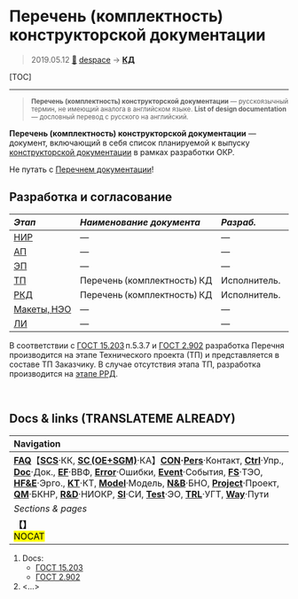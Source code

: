 # Перечень (комплектность) конструкторской документации
> 2019.05.12 [🚀](../index/index.md) [despace](index.md) → **[КД](doc.md)**

[TOC]

---

> <small>**Перечень (комплектность) конструкторской документации** — русскоязычный термин, не имеющий аналога в английском языке. **List of design documentation** — дословный перевод с русского на английский.</small>

**Перечень (комплектность) конструкторской документации** — документ, включающий в себя список планируемой к выпуску [конструкторской документации](doc.md) в рамках разработки ОКР.

Не путать с [Перечнем документации](list_doc.md)!



## Разработка и согласование
|*Этап*|*Наименование документа*|*Разраб.*|*Согласует*|*Утверждает*|
|:--|:--|:--|:--|:--|
|[НИР](rnd_0.md)|—|—|—|—|
|[АП](rnd_ap.md)|—|—|—|—|
|[ЭП](rnd_ep.md)|—|—|—|—|
|[ТП](rnd_tp.md)|Перечень (комплектность) КД|Исполнитель.|+|+|
|[РКД](ркд.md)|Перечень (комплектность) КД|Исполнитель.|+|+|
|[Макеты, НЭО](test.md)|—|—|—|—|
|[ЛИ](rnd_e.md)|—|—|—|—|

В соответствии с [ГОСТ 15.203](гост_15_203.md) п.5.3.7 и [ГОСТ 2.902](гост_2_902.md) разработка Перечня производится на этапе Технического проекта (ТП) и представляется в составе ТП Заказчику. В случае отсутствия этапа ТП, разработка производится на [этапе РРД](rnd_rkd.md).



<p style="page-break-after:always"> </p>

## Docs & links (TRANSLATEME ALREADY)
|Navigation|
|:--|
|**[FAQ](faq.md)**【**[SCS](scs.md)**·КК, **[SC (OE+SGM)](sc.md)**·КА】**[CON](contact.md)·[Pers](person.md)**·Контакт, **[Ctrl](control.md)**·Упр., **[Doc](doc.md)**·Док., **[EF](ef.md)**·ВВФ, **[Error](error.md)**·Ошибки, **[Event](event.md)**·События, **[FS](fs.md)**·ТЭО, **[HF&E](hfe.md)**·Эрго., **[KT](kt.md)**·КТ, **[Model](model.md)**·Модель, **[N&B](nnb.md)**·БНО, **[Project](project.md)**·Проект, **[QM](qm.md)**·БКНР, **[R&D](rnd.md)**·НИОКР, **[SI](si.md)**·СИ, **[Test](test.md)**·ЭО, **[TRL](trl.md)**·УГТ, **[Way](way.md)**·Пути|
|*Sections & pages*|
|**【[](.md)】**<br> <mark>NOCAT</mark>|

   1. Docs:
      - [ГОСТ 15.203](гост_15_203.md)
      - [ГОСТ 2.902](гост_2_902.md)
   1. <…>
